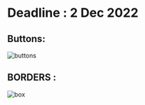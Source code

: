 # Deadline : 2 Dec 2022


## Buttons:
![buttons](https://user-images.githubusercontent.com/98906853/205121647-1d497fa2-8093-4a79-ac43-6c7abb4c58a9.png)

## BORDERS :
![box](https://user-images.githubusercontent.com/98906853/205122128-a1022687-b886-4689-912f-912aa9400fd4.png)